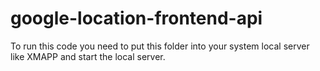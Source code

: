 # google-location-frontend-api


To run this code you need to put this folder into your system local server like XMAPP and start the local server.
